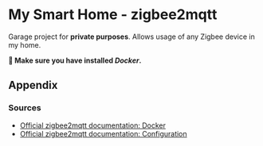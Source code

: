 # My Smart Home - zigbee2mqtt

Garage project for **private purposes**.
Allows usage of any Zigbee device in my home.

**🐳 Make sure you have installed *Docker*.**


## Appendix


### Sources

* [Official zigbee2mqtt documentation: Docker](https://www.zigbee2mqtt.io/information/docker.html#docker)
* [Official zigbee2mqtt documentation: Configuration](https://www.zigbee2mqtt.io/information/configuration.html#configuration)

